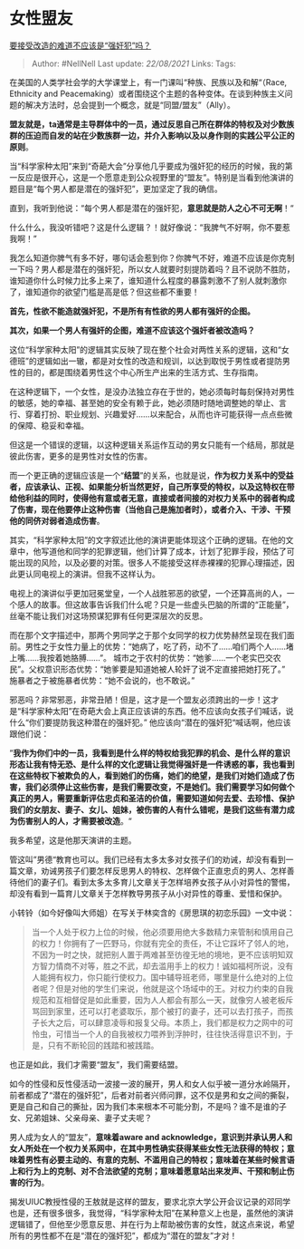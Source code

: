 # 女性盟友
[要接受改造的难道不应该是“强奸犯”吗？](https://zhuanlan.zhihu.com/p/35479566)

> Author: #NellNell 
Last update: *22/08/2021* 
Links:
Tags:    


  

在美国的人类学社会学的大学课堂上，有一门课叫“种族、民族以及和解“（Race, Ethnicity and Peacemaking）或者围绕这个主题的各种变体。在谈到种族主义问题的解决方法时，总会提到一个概念，就是“同盟/盟友”（Ally）。

  

**盟友就是，ta通常是主导群体中的一员，通过反思自己所在群体的特权及对少数族群的压迫而自发的站在少数族群一边，并介入影响以及以身作则的实践公平公正的原则**。

  

当“科学家种太阳”来到“奇葩大会”分享他几乎要成为强奸犯的经历的时候，我的第一反应是很开心，这是一个愿意走到公众视野里的“盟友”。特别是当看到他演讲的题目是“每个男人都是潜在的强奸犯”，更加坚定了我的确信。

  

直到，我听到他说：“每个男人都是潜在的强奸犯，**意思就是防人之心不可无啊**！“

  

什么什么，我没听错吧？这是什么逻辑？！就好像说：“我脾气不好啊，你不要惹我啊！”

  

我怎么知道你脾气有多不好，哪句话会惹到你？你脾气不好，难道不应该是你克制一下吗？男人都是潜在的强奸犯，所以女人就要时刻提防着吗？且不说防不胜防，谁知道你什么时候力比多上来了，谁知道什么程度的暴露刺激不了别人就刺激你了，谁知道你的欲望门槛是高是低？但这些都不重要！

  

**首先，性欲不能造就强奸犯，不是所有有性欲的男人都有强奸的企图。**

  

**其次，如果一个男人有强奸的企图，难道不应该这个强奸者被改造吗？**

  

这位“科学家种太阳”的逻辑其实反映了现在整个社会对两性关系的逻辑，这和“女德班”的逻辑如出一辙，都是对女性的改造和规训，以达到取悦于男性或者提防男性的目的，都是围绕着男性这个中心所生产出来的生活方式、生存指南。

  

在这种逻辑下，一个女性，是没办法独立存在于世的，她必须每时每刻保持对男性的敏感，她的幸福、甚至她的安全有赖于此，她必须随时随地调整她的举止、言行、穿着打扮、职业规划、兴趣爱好……以来配合，从而也许可能获得一点点些微的保障、稳妥和幸福。

  

但这是一个错误的逻辑，以这种逻辑关系运作互动的男女只能有一个结局，那就是彼此伤害，更多的是男性对女性的伤害。

  

而一个更正确的逻辑应该是一个“**结盟**”的关系，也就是说，**作为权力关系中的受益者，应该承认、正视、如果能分析当然更好，自己所享受的特权，以及这特权在带给他利益的同时，使得他有意或者无意，直接或者间接的对权力关系中的弱者构成了伤害，现在他要停止这种伤害（当他自己是施加者时），或者介入、干涉、干预他的同侪对弱者造成伤害**。

  

其实，“科学家种太阳”的文字叙述比他的演讲更能体现这个正确的逻辑。在他的文章中，他写道他和同学的犯罪逻辑，他们计算了成本，计划了犯罪手段，预估了可能出现的风险，以及必要的对策。很多人不能接受这样赤裸裸的犯罪心理描述，因此更认同电视上的演讲。但我不这样认为。

  

电视上的演讲似乎更加冠冕堂皇，一个人战胜邪恶的欲望，一个还算高尚的人，一个感人的故事。但这故事告诉我们什么呢？只是一些虚头巴脑的所谓的“正能量”，丝毫不能让我们对这场预谋犯罪有任何更深层次的反思。

  

而在那个文字描述中，那两个男同学之于那个女同学的权力优势赫然呈现在我们面前。男性之于女性力量上的优势：“她病了，吃了药，动不了……咱们两个人……堵上嘴……我按着她胳膊……”。 城市之于农村的优势：“她爹……一个老实巴交农民”。父权意识形态优势：“她爹要是知道她被人轮奸了说不定直接把她打死了。” 施暴者之于被施暴者优势：“她不会说的，也不敢说。”

  

邪恶吗？非常邪恶，非常丑陋！但是，这才是一个盟友必须跨出的一步！这才是“科学家种太阳”在奇葩大会上真正应该讲的东西。他不应该向女孩子们喊话，说什么“你们要提防我这种潜在的强奸犯。” 他应该向“潜在的强奸犯“喊话啊，他应该跟他们说：

”**我作为你们中的一员，我看到是什么样的特权给我犯罪的机会、是什么样的意识形态让我有恃无恐、是什么样的文化逻辑让我觉得强奸是一件诱惑的事，我也看到在这些特权下被欺负的人，看到她们的伤痛，她们的绝望，是我们对她们造成了伤害，我们必须停止这些伤害，是我们需要改变，不是她们。我们需要学习如何做个真正的男人，需要重新评估忠贞和圣洁的价值，需要知道如何去爱、去珍惜、保护我们的女朋友、妻子、女儿、姐妹，被伤害的人有什么错呢，是我们这些有潜力成为伤害别人的人，才需要被改造**。“

我多希望，这是他那天演讲的主题。

  

管这叫”男德“教育也可以。我们已经有太多太多对女孩子们的劝诫，却没有看到一篇文章，劝诫男孩子们要怎样反思男人的特权、怎样做个正直忠贞的男人、怎样善待他们的妻子们。看到太多太多育儿文章关于怎样培养女孩子从小对异性的警惕，却没有看到一篇育儿文章关于怎样教导男孩子从小对异性的尊重、爱惜和保护。

  

小转铃（如今好像叫大师姐）在写关于林奕含的《房思琪的初恋乐园》一文中说：

> 当一个人处于权力上位的时候，他必须要用绝大多数精力来管制和慎用自己的权力！你拥有了一匹野马，你就有完全的责任，不让它踩坏了邻人的地，不因为一时之快，就把别人置于两难甚至彷徨无地的境地，更不应该明知双方智力情商不对等，胜之不武，却去滥用手上的权力！诚如福柯所说，没有人能拥有权力，你只能行使权力。国中辅导班老师，哪里是什么绝对的上位者呢？但是对他的学生们来说，他就是这个场域中的王。对权力约束的自我规范和互相督促是如此重要，因为人人都会有那么一天，就像穷人被老板斥骂回到家里，还可以打老婆取乐，那个被打的妻子，还可以去打孩子，而孩子长大之后，可以肆意凌辱和报复父母。本质上，我们都是权力之网中的可怜虫，可惜当一个人的自我被权力喂养到浮肿时，往往快活得意识不到，于是，只有不断轮回的践踏和被践踏。

  

也正是如此，我们才需要“盟友”，我们需要结盟。

  

如今的性侵和反性侵活动一波接一波的展开，男人和女人似乎被一道分水岭隔开，前者都成了“潜在的强奸犯”，后者对前者兴师问罪，这不仅是男和女之间的撕裂，更是自己和自己的撕扯，因为我们本来根本不可能分割，不是吗？谁不是谁的子女、兄弟姐妹、父亲母亲、妻子丈夫呢？

  

男人成为女人的“盟友”，**意味着aware and acknowledge，意识到并承认男人和女人所处在一个权力关系网中，在其中男性确实获得某些女性无法获得的特权；意味着男性有必要主动的、有意的克制、不滥用自己的特权；意味着在某些时候言语上和行为上的克制、对不合法欲望的克制；意味着愿意站出来发声、干预和制止伤害的行为**。

  

揭发UIUC教授性侵的王敖就是这样的盟友，要求北京大学公开会议记录的邓同学也是，还有很多很多，我觉得，“科学家种太阳”在某种意义上也是，虽然他的演讲逻辑错了，但他至少愿意反思、并在行为上帮助被伤害的女性，就这点来说，希望所有的男性都不在是“潜在的强奸犯”，都成为“潜在的盟友”才对！